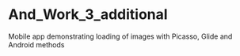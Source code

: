 # And_Work_3_additional
Mobile app demonstrating loading of images with Picasso, Glide and Android methods
